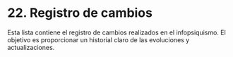 # 22. Registro de cambios

Esta lista contiene el registro de cambios realizados en el infopsiquismo. El objetivo es proporcionar un historial claro de las evoluciones y actualizaciones.
